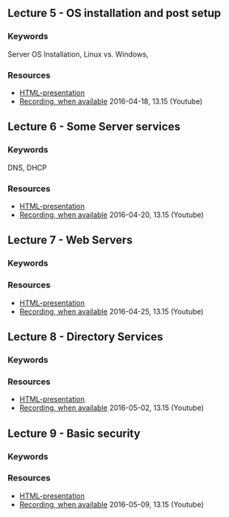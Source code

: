## Lecture 5 - OS installation and post setup
### Keywords
Server OS Installation, Linux vs. Windows,

### Resources
- [HTML-presentation](https://cdn.rawgit.com/1dv031/syllabus/master/lectures/part_3/05_Installation-and-Post-Setup/index.html)
- [Recording, when available](#) 2016-04-18, 13.15 (Youtube)


## Lecture 6 - Some Server services
### Keywords
DNS, DHCP

### Resources
- [HTML-presentation](https://cdn.rawgit.com/1dv031/syllabus/master/lectures/part_3/06_Server-Services/index.html)
- [Recording, when available](#) 2016-04-20, 13.15 (Youtube)


## Lecture 7 - Web Servers
### Keywords


### Resources
- [HTML-presentation](#)
- [Recording, when available](#) 2016-04-25, 13.15 (Youtube)

## Lecture 8 - Directory Services
### Keywords


### Resources
- [HTML-presentation](#)
- [Recording, when available](#) 2016-05-02, 13.15 (Youtube)


## Lecture 9 - Basic security
### Keywords


### Resources
- [HTML-presentation](#)
- [Recording, when available](#) 2016-05-09, 13.15 (Youtube)
